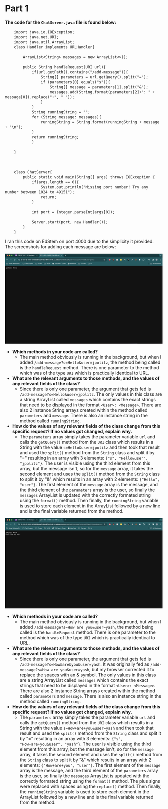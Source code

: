# Part 1

**The code for the `ChatServer.java` file is found below:**
```
    import java.io.IOException;
    import java.net.URI;
    import java.util.ArrayList;
    class Handler implements URLHandler{

        ArrayList<String> messages = new ArrayList<>();

        public String handleRequest(URI url){
            if(url.getPath().contains("/add-message")){
                String[] parameters = url.getQuery().split("=");
                if (parameters[0].equals("s")){
                    String[] message = parameters[1].split("&");
                    messages.add(String.format(parameters[2]+": " + message[0]).replace("+", " "));
                }
            }
            String runningString = "";
            for (String message: messages){
                runningString = String.format(runningString + message + "\n");
            }
            return runningString;
            }
        
    }



    class ChatServer{
        public static void main(String[] args) throws IOException {
            if(args.length == 0){
                System.out.println("Missing port number! Try any number between 1024 to 49151");
                return;
            }

            int port = Integer.parseInt(args[0]);

            Server.start(port, new Handler());
        }
    }
```


I ran this code on EdStem on port 4000 due to the simplicity it provided. The screenshots for adding each message are below:

![Adding the message "Hello" by user jpolitz](FirstMessage.png)

- **Which methods in your code are called?**
    -  The main method obviously is running in the background, but when I added `/add-message?s=Hello&user=jpolitz`, the method being called is the `handleRequest` method. There is one parameter to the method which was of the type `URI` which is practically identical to URL.
- **What are the relevant arguments to those methods, and the values of any relevant fields of the class?**
    -   Since there is only one parameter, the argument that gets fed is `/add-message?s=Hello&user=jpolitz`. The only values in this class are a string ArrayList called `messages` which contains the exact strings that need to be displayed in the format `<User>: <Message>`. There are also 2 instance String arrays created within the method called `parameters` and `message`. There is also an instance string in the method called `runningString`. 
-  **How do the values of any relevant fields of the class change from this specific request? If no values got changed, explain why.**
    -  The `parameters` array simply takes the parameter variable `url` and calls the `getQuery()` method from the `URI` class which results in a String with the value `s=Hello&user=jpolitz` and then took that result and used the `split()` method from the `String` class and split it by "=" resulting in an array with 3 elements: `{"s", "Hello&user", "jpolitz"}`. The user is visible using the third element from this array, but the message isn't, so for the `message` array, it takes the second element and uses the `split()` method from the `String` class to split it by "&" which results in an array with 2 elements: `{"Hello", "user"}`. The first element of the `message` array is the message, and the third element of the `parameters` array is the user, so finally the `messages` ArrayList is updated with the correctly formated string using the `format()` method. Then finally, the `runningString` variable is used to store each element in the ArrayList followed by a new line and is the final variable returned  from the method.
 

![Adding the message "How are you" by user yash](SecondMessage.png)

- **Which methods in your code are called?**
    -  The main method obviously is running in the background, but when I added `/add-message?s=How are you&user=yash`, the method being called is the `handleRequest` method. There is one parameter to the method which was of the type `URI` which is practically identical to URL.
- **What are the relevant arguments to those methods, and the values of any relevant fields of the class?**
    -   Since there is only one parameter, the argument that gets fed is `/add-message?s=How&are&you&user=yash`. It was originally fed as `/add-message?s=How are you&user=yash`, but my browser corrected it to replace the spaces with an & symbol. The only values in this class are a string ArrayList called `messages` which contains the exact strings that need to be displayed in the format `<User>: <Message>`. There are also 2 instance String arrays created within the method called `parameters` and `message`. There is also an instance string in the method called `runningString`. 
-  **How do the values of any relevant fields of the class change from this specific request? If no values got changed, explain why.**
    -  The `parameters` array simply takes the parameter variable `url` and calls the `getQuery()` method from the `URI` class which results in a String with the value `s=How+are+you&user=yash` and then took that result and used the `split()` method from the `String` class and split it by "=" resulting in an array with 3 elements: `{"s", "How+are+you&user", "yash"}`. The user is visible using the third element from this array, but the message isn't, so for the `message` array, it takes the second element and uses the `split()` method from the `String` class to split it by "&" which results in an array with 2 elements: `{"How+are+you", "user"}`. The first element of the `message` array is the message, and the third element of the `parameters` array is the user, so finally the `messages` ArrayList is updated with the correctly formated string using the `format()` method. The plus signs were replaced with spaces using the `replace()` method. Then finally, the `runningString` variable is used to store each element in the ArrayList followed by a new line and is the final variable returned  from the method.


